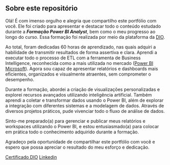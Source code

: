 ## Sobre este repositório

Olá! É com imenso orgulho e alegria que compartilho este portfólio com você. Ele foi criado para apresentar e destacar todo o conteúdo estudado durante a ***Formação Power BI Analyst***, bem como o meu progresso ao longo do curso. Essa formação foi realizada por meio da plataforma da [DIO](https://web.dio.me/home).

Ao total, foram dedicadas 60 horas de aprendizado, nas quais adquiri a habilidade de transmitir resultados de forma assertiva e clara. Aprendi a executar todo o processo de ETL com a ferramenta de Business Intelligence, reconhecida como a mais utilizada no mercado ([Power BI Microsoft](https://powerbi.microsoft.com/pt-br/)). Agora sou capaz de apresentar relatórios e dashboards mais eficientes, organizados e visualmente atraentes, sem comprometer o desempenho.

Durante a formação, abordei a criação de visualizações personalizadas e explorei recursos avançados utilizando inteligência artificial. Também aprendi a coletar e transformar dados usando o Power BI, além de explorar a integração com diferentes sistemas e a modelagem de dados. Através de diversos projetos práticos, pude vivenciar todo o fluxo de análise de dados.

Sinto-me preparado(a) para gerenciar e publicar meus relatórios e workspaces utilizando o Power BI, e estou entusiasmado(a) para colocar em prática todo o conhecimento adquirido durante a formação.

Agradeço pela oportunidade de compartilhar este portfólio com você e espero que possa apreciar o resultado do meu esforço e dedicação.

[Certificado DIO](https://www.dio.me/certificate/058B9521/share)
[Linkedin](https://www.linkedin.com/in/hericsonhenrique/)
